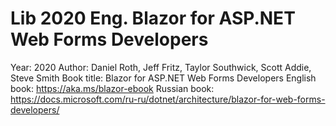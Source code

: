 # Lib 2020 Eng. Blazor for ASP.NET Web Forms Developers

Year:          2020
Author:        Daniel Roth, Jeff Fritz, Taylor Southwick, Scott Addie, Steve Smith
Book title:    Blazor for ASP.NET Web Forms Developers
English book:  https://aka.ms/blazor-ebook
Russian book:  https://docs.microsoft.com/ru-ru/dotnet/architecture/blazor-for-web-forms-developers/
